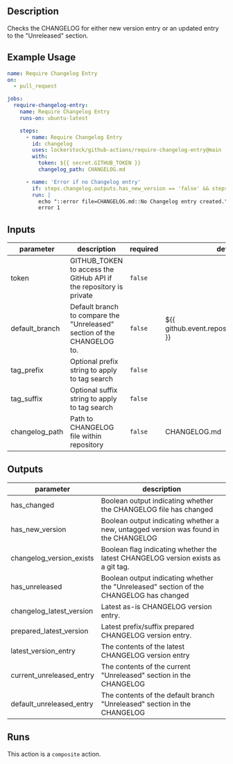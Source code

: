 <!-- action-docs-description -->
## Description

Checks the CHANGELOG for either new version entry or an updated entry to the "Unreleased" section.


<!-- action-docs-description -->

## Example Usage

```yaml
name: Require Changelog Entry
on:
  - pull_request

jobs:
  require-changelog-entry:
    name: Require Changelog Entry
    runs-on: ubuntu-latest

    steps:
      - name: Require Changelog Entry
        id: changelog
        uses: lockerstock/github-actions/require-changelog-entry@main
        with:
          token: ${{ secret.GITHUB_TOKEN }}
          changelog_path: CHANGELOG.md

      - name: 'Error if no Changelog entry'
        if: steps.changelog.outputs.has_new_version == 'false' && steps.changelog.outputs.has_unreleased == 'false'
        run: |
          echo "::error file=CHANGELOG.md::No Changelog entry created."
          error 1
```

<!-- action-docs-inputs -->
## Inputs

| parameter | description | required | default |
| - | - | - | - |
| token | GITHUB_TOKEN to access the GitHub API if the repository is private | `false` |  |
| default_branch | Default branch to compare the "Unreleased" section of the CHANGELOG to. | `false` | ${{ github.event.repository.default_branch }} |
| tag_prefix | Optional prefix string to apply to tag search | `false` |  |
| tag_suffix | Optional suffix string to apply to tag search | `false` |  |
| changelog_path | Path to CHANGELOG file within repository | `false` | CHANGELOG.md |



<!-- action-docs-inputs -->

<!-- action-docs-outputs -->
## Outputs

| parameter | description |
| - | - |
| has_changed | Boolean output indicating whether the CHANGELOG file has changed |
| has_new_version | Boolean output indicating whether a new, untagged version was found in the CHANGELOG |
| changelog_version_exists | Boolean flag indicating whether the latest CHANGELOG version exists as a git tag. |
| has_unreleased | Boolean output indicating whether the "Unreleased" section of the CHANGELOG has changed |
| changelog_latest_version | Latest as-is CHANGELOG version entry. |
| prepared_latest_version | Latest prefix/suffix prepared CHANGELOG version entry. |
| latest_version_entry | The contents of the latest CHANGELOG version entry |
| current_unreleased_entry | The contents of the current "Unreleased" section in the CHANGELOG |
| default_unreleased_entry | The contents of the default branch "Unreleased" section in the CHANGELOG |



<!-- action-docs-outputs -->

<!-- action-docs-runs -->
## Runs

This action is a `composite` action.


<!-- action-docs-runs -->

